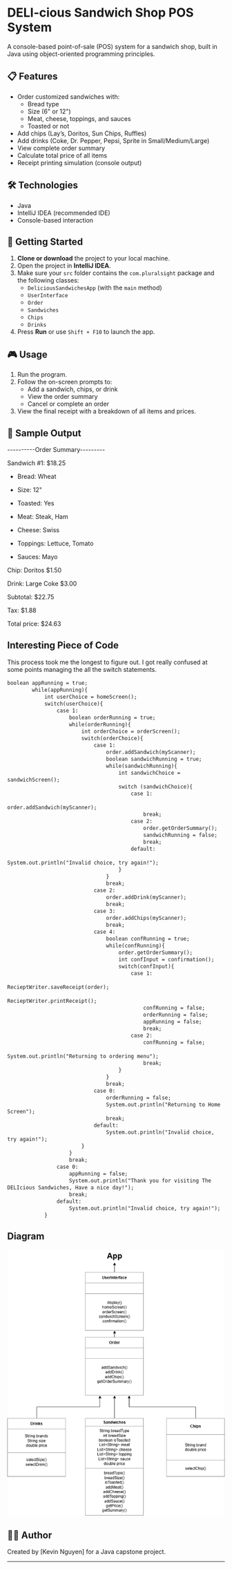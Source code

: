 # DELI-cious Sandwich Shop POS System

A console-based point-of-sale (POS) system for a sandwich shop, built in Java using object-oriented programming principles.

## 📋 Features

- Order customized sandwiches with:
    - Bread type
    - Size (6" or 12")
    - Meat, cheese, toppings, and sauces
    - Toasted or not
- Add chips (Lay’s, Doritos, Sun Chips, Ruffles)
- Add drinks (Coke, Dr. Pepper, Pepsi, Sprite in Small/Medium/Large)
- View complete order summary
- Calculate total price of all items
- Receipt printing simulation (console output)

## 🛠 Technologies

- Java
- IntelliJ IDEA (recommended IDE)
- Console-based interaction

## 🚀 Getting Started

1. **Clone or download** the project to your local machine.
2. Open the project in **IntelliJ IDEA**.
3. Make sure your `src` folder contains the `com.pluralsight` package and the following classes:
    - `DeliciousSandwichesApp` (with the `main` method)
    - `UserInterface`
    - `Order`
    - `Sandwiches`
    - `Chips`
    - `Drinks`
4. Press **Run** or use `Shift + F10` to launch the app.

## 🎮 Usage

1. Run the program.
2. Follow the on-screen prompts to:
    - Add a sandwich, chips, or drink
    - View the order summary
    - Cancel or complete an order
3. View the final receipt with a breakdown of all items and prices.

## 🧾 Sample Output

----------Order Summary---------

Sandwich #1: $18.25

- Bread: Wheat

- Size: 12"

- Toasted: Yes

- Meat: Steak, Ham

- Cheese: Swiss

- Toppings: Lettuce, Tomato

- Sauces: Mayo


Chip: Doritos $1.50

Drink: Large Coke $3.00

Subtotal: $22.75

Tax: $1.88

Total price: $24.63


## Interesting Piece of Code
This process took me the longest to figure out. I got really confused at some points managing the all the switch statements.

```
boolean appRunning = true;
        while(appRunning){
            int userChoice = homeScreen();
            switch(userChoice){
                case 1:
                    boolean orderRunning = true;
                    while(orderRunning){
                        int orderChoice = orderScreen();
                        switch(orderChoice){
                            case 1:
                                order.addSandwich(myScanner);
                                boolean sandwichRunning = true;
                                while(sandwichRunning){
                                    int sandwichChoice = sandwichScreen();
                                    switch (sandwichChoice){
                                        case 1:
                                            order.addSandwich(myScanner);
                                            break;
                                        case 2:
                                            order.getOrderSummary();
                                            sandwichRunning = false;
                                            break;
                                        default:
                                            System.out.println("Invalid choice, try again!");
                                    }
                                }
                                break;
                            case 2:
                                order.addDrink(myScanner);
                                break;
                            case 3:
                                order.addChips(myScanner);
                                break;
                            case 4:
                                boolean confRunning = true;
                                while(confRunning){
                                    order.getOrderSummary();
                                    int confInput = confirmation();
                                    switch(confInput){
                                        case 1:
                                            RecieptWriter.saveReceipt(order);
                                            RecieptWriter.printReceipt();
                                            confRunning = false;
                                            orderRunning = false;
                                            appRunning = false;
                                            break;
                                        case 2:
                                            confRunning = false;
                                            System.out.println("Returning to ordering menu");
                                            break;
                                    }
                                }
                                break;
                            case 0:
                                orderRunning = false;
                                System.out.println("Returning to Home Screen");
                                break;
                            default:
                                System.out.println("Invalid choice, try again!");
                        }
                    }
                    break;
                case 0:
                    appRunning = false;
                    System.out.println("Thank you for visiting The DELIcious Sandwiches, Have a nice day!");
                    break;
                default:
                    System.out.println("Invalid choice, try again!");
            }
```

## Diagram

![DeliSandwich Diagram](Diagram/DelisandwichDiagram.drawio.png)

## 👨‍💻 Author

Created by [Kevin Nguyen] for a Java capstone project.

---